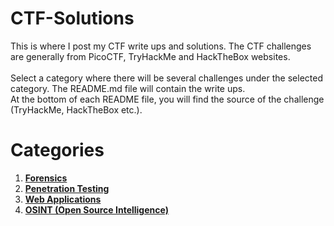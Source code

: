# CTF-Solutions

This is where I post my CTF write ups and solutions. The CTF challenges are generally from PicoCTF, TryHackMe and HackTheBox websites. <br>
<br>
Select a category where there will be several challenges under the selected category. The README.md file will contain the write ups.
<br>
At the bottom of each README file, you will find the source of the challenge (TryHackMe, HackTheBox etc.).

# Categories
1. **[Forensics](Forensics/)**
2. **[Penetration Testing](Penetration%20Testing/)**
3. **[Web Applications](Web%20Applications/)**
4. **[OSINT (Open Source Intelligence)](OSIT/)**
